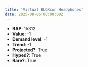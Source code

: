 ```yaml
---
title: 'Virtual BLOXcon Headphones'
date: 2025-08-06T00:00:00Z
---
```

- **RAP**: 15312
- **Value**: -1
- **Demand level**: -1
- **Trend**: -1
- **Projected?**: True
- **Hyped?**: True
- **Rare?**: True
